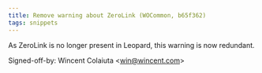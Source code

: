 ```yaml
---
title: Remove warning about ZeroLink (WOCommon, b65f362)
tags: snippets
---
```


As ZeroLink is no longer present in Leopard, this warning is now redundant.

Signed-off-by: Wincent Colaiuta &lt;win@wincent.com&gt;
